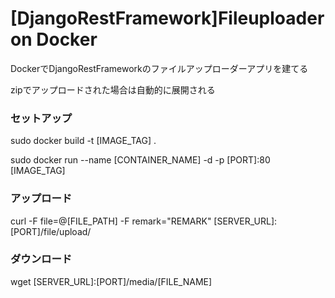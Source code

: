 # [DjangoRestFramework]Fileuploader on Docker

DockerでDjangoRestFrameworkのファイルアップローダーアプリを建てる

zipでアップロードされた場合は自動的に展開される

### セットアップ
sudo docker build -t [IMAGE_TAG] .

sudo docker run --name [CONTAINER_NAME] -d -p [PORT]:80 [IMAGE_TAG]

### アップロード
curl -F file=@[FILE_PATH] -F remark="REMARK" [SERVER_URL]:[PORT]/file/upload/

### ダウンロード
wget [SERVER_URL]:[PORT]/media/[FILE_NAME]
